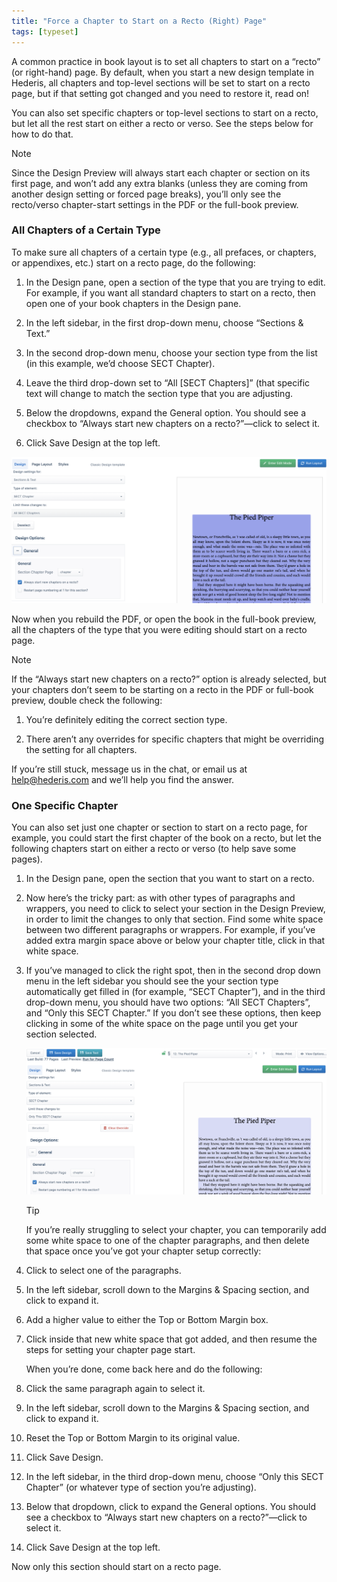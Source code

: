 ```yaml
---
title: "Force a Chapter to Start on a Recto (Right) Page"
tags: [typeset]
---
```

 
<html><body><section data-type="chapter" class="hsecchapter" data-hederis-type="hsecchapter" id="chapter-start-recto" data-pi-attrs="id: chapter-start-recto; data-tags: typeset;" role="doc-chapter" data-tags="typeset" data-author-name=" " data-book-title=" " title="Force a Chapter to Start on a Recto (Right) Page"><p class="hblkp" data-hederis-type="hblkp" id="p35Lu7Lzn">A common practice in book layout is to set all chapters to start on a &#8220;recto&#8221; (or right-hand) page. By default, when you start a new design template in Hederis, all chapters and top-level sections will be set to start on a recto page, but if that setting got changed and you need to restore it, read on!</p><p class="hblkp" data-hederis-type="hblkp" id="pVf3wIk7D">You can also set specific chapters or top-level sections to start on a recto, but let all the rest start on either a recto or verso. See the steps below for how to do that.</p><aside class="hwprbox box" data-hederis-type="hwprbox" id="p61ZeqwoN" data-type="sidebar"><p class="hblktype" data-hederis-type="hblktype" id="pyryldzqV">Note</p><p class="hblkp" data-hederis-type="hblkp" id="p86yuuZ60">Since the Design Preview will always start each chapter or section on its first page, and won&#8217;t add any extra blanks (unless they are coming from another design setting or forced page breaks), you&#8217;ll only see the recto/verso chapter-start settings in the PDF or the full-book preview. </p></aside><section class="hwprsubsection" data-hederis-type="hwprsubsection" id="p8i7Uk9Ah" data-type="subsection" title="All Chapters of a Certain Type"><h1 data-hederis-type="hblktitle" class="hblktitle" id="pCOanWGDG">All Chapters of a Certain Type</h1><p class="hblkp" data-hederis-type="hblkp" id="p8OQEnqUJ">To make sure all chapters of a certain type (e.g., all prefaces, or chapters, or appendixes, etc.) start on a recto page, do the following:</p><ol class="hwprnumlist" data-hederis-type="hwprnumlist" id="phoS0tqzT"><li class="hblkoli" data-hederis-type="hblkoli" id="liR2AWJfrh"><p class="hblkoli" data-hederis-type="hblklip" id="pc7cjqhVf">In the Design pane, open a section of the type that you are trying to edit. For example, if you want all standard chapters to start on a recto, then open one of your book chapters in the Design pane.</p></li><li class="hblkoli" data-hederis-type="hblkoli" id="li0yDjhLBx"><p class="hblkoli" data-hederis-type="hblklip" id="pOVGw9QTv">In the left sidebar, in the first drop-down menu, choose &#8220;Sections &amp; Text.&#8221;</p></li><li class="hblkoli" data-hederis-type="hblkoli" id="liTihr01ul"><p class="hblkoli" data-hederis-type="hblklip" id="pf0TcUG1K">In the second drop-down menu, choose your section type from the list (in this example, we&#8217;d choose SECT Chapter).</p></li><li class="hblkoli" data-hederis-type="hblkoli" id="liXSEA0017"><p class="hblkoli" data-hederis-type="hblklip" id="ps9jFkaWA">Leave the third drop-down set to &#8220;All [SECT Chapters]&#8221; (that specific text will change to match the section type that you are adjusting.</p></li><li class="hblkoli" data-hederis-type="hblkoli" id="li0qSQHqML"><p class="hblkoli" data-hederis-type="hblklip" id="pzWy0ik4B">Below the dropdowns, expand the General option. You should see a checkbox to &#8220;Always start new chapters on a recto?&#8221;&#8212;click to select it.</p></li><li class="hblkoli" data-hederis-type="hblkoli" id="liDlQutYOj"><p class="hblkoli" data-hederis-type="hblklip" id="pjsS4XUO3">Click Save Design at the top left.</p></li></ol><img data-hederis-type="hblkimg" class="hblkimg" id="prIs06k7y" src="/images/recto1.png" data-img-src="/images/recto1.png"/><p class="hblkp" data-hederis-type="hblkp" id="pdqa0n919">Now when you rebuild the PDF, or open the book in the full-book preview, all the chapters of the type that you were editing should start on a recto page.</p><aside class="hwprbox box" data-hederis-type="hwprbox" id="p5wcVADsC" data-type="sidebar"><p class="hblktype" data-hederis-type="hblktype" id="psYt8QcKh">Note</p><p class="hblkp" data-hederis-type="hblkp" id="pZpxkYisp">If the &#8220;Always start new chapters on a recto?&#8221; option is already selected, but your chapters don&#8217;t seem to be starting on a recto in the PDF or full-book preview, double check the following:</p><ol class="hwprnumlist" data-hederis-type="hwprnumlist" id="pFzSfl4a6"><li class="hblkoli" data-hederis-type="hblkoli" id="liXSjBhNB8"><p class="hblkoli" data-hederis-type="hblklip" id="pu84RdhfE">You&#8217;re definitely editing the correct section type.</p></li><li class="hblkoli" data-hederis-type="hblkoli" id="liUgw7aE4R"><p class="hblkoli" data-hederis-type="hblklip" id="pA3Tjp5aD">There aren&#8217;t any overrides for specific chapters that might be overriding the setting for all chapters.</p></li></ol><p class="hblkp" data-hederis-type="hblkp" id="pVFjzZujI">If you&#8217;re still stuck, message us in the chat, or email us at <a href="mailto:help@hederis.com" data-hederis-type="hspana" id="pFNHEI92t"><span class="Hyperlink" data-hederis-type="hspnspan" id="pr41VVIp9">help@hederis.com</span></a> and we&#8217;ll help you find the answer.</p></aside></section><section class="hwprsubsection" data-hederis-type="hwprsubsection" id="pGS8Sgugp" data-type="subsection" title="One Specific Chapter"><h1 data-hederis-type="hblktitle" class="hblktitle" id="pSUFCQqAY">One Specific Chapter</h1><p class="hblkp" data-hederis-type="hblkp" id="pBmRdrGEg">You can also set just one chapter or section to start on a recto page, for example, you could start the first chapter of the book on a recto, but let the following chapters start on either a recto or verso (to help save some pages).</p><ol class="hwprnumlist" data-hederis-type="hwprnumlist" id="pkdERakuG"><li class="hblkoli" data-hederis-type="hblkoli" id="lixdKpUds7"><p class="hblkoli" data-hederis-type="hblklip" id="pK0YXuFmU">In the Design pane, open the section that you want to start on a recto.</p></li><li class="hblkoli" data-hederis-type="hblkoli" id="lify8gtDuR"><p class="hblkoli" data-hederis-type="hblklip" id="pbPo8ijee">Now here&#8217;s the tricky part: as with other types of paragraphs and wrappers, you need to click to select your section in the Design Preview, in order to limit the changes to only that section. Find some white space between two different paragraphs or wrappers. For example, if you&#8217;ve added extra margin space above or below your chapter title, click in that white space.</p></li><li class="hblkoli" data-hederis-type="hblkoli" id="liAkXAFJi5"><p class="hblkoli" data-hederis-type="hblklip" id="pCBwJuO0c">If you&#8217;ve managed to click the right spot, then in the second drop down menu in the left sidebar you should see the your section type automatically get filled in (for example, &#8220;SECT Chapter&#8221;), and in the third drop-down menu, you should have two options: &#8220;All SECT Chapters&#8221;, and &#8220;Only this SECT Chapter.&#8221; If you don&#8217;t see these options, then keep clicking in some of the white space on the page until you get your section selected.</p><img data-hederis-type="hblkimg" class="hblkimg" id="p5FhdhnYW" src="/images/recto2.png" data-img-src="/images/recto2.png"/><aside class="hwprbox box" data-hederis-type="hwprbox" id="pFerk5R60" data-type="sidebar"><p class="hblktype" data-hederis-type="hblktype" id="pDzAhqRGl">Tip</p><p class="hblkp" data-hederis-type="hblkp" id="pOsqRTh3P">If you&#8217;re really struggling to select your chapter, you can temporarily add some white space to one of the chapter paragraphs, and then delete that space once you&#8217;ve got your chapter setup correctly:</p><li class="hblkoli" data-hederis-type="hblkoli" id="lilI9Q76oi"><p class="hblkoli" data-hederis-type="hblklip" id="pV6zr7VL5">Click to select one of the paragraphs.</p></li><li class="hblkoli" data-hederis-type="hblkoli" id="liHQMV7Jjj"><p class="hblkoli" data-hederis-type="hblklip" id="plWoQA8Zt">In the left sidebar, scroll down to the Margins &amp; Spacing section, and click to expand it.</p></li><li class="hblkoli" data-hederis-type="hblkoli" id="liDIXKCw8b"><p class="hblkoli" data-hederis-type="hblklip" id="p4QJ05w4s">Add a higher value to either the Top or Bottom Margin box.</p></li><li class="hblkoli" data-hederis-type="hblkoli" id="liKq3GCUMw"><p class="hblkoli" data-hederis-type="hblklip" id="pnvRmYO8O">Click inside that new white space that got added, and then resume the steps for setting your chapter page start. </p><p class="hblkp" data-hederis-type="hblkp" id="p6AaZzveG">When you&#8217;re done, come back here and do the following:</p></li><li class="hblkoli" data-hederis-type="hblkoli" id="li0En1ln37"><p class="hblkoli" data-hederis-type="hblklip" id="puvwyQFnJ">Click the same paragraph again to select it.</p></li><li class="hblkoli" data-hederis-type="hblkoli" id="li9WEbAYJm"><p class="hblkoli" data-hederis-type="hblklip" id="p6UXprGRH">In the left sidebar, scroll down to the Margins &amp; Spacing section, and click to expand it.</p></li><li class="hblkoli" data-hederis-type="hblkoli" id="lixscTQcah"><p class="hblkoli" data-hederis-type="hblklip" id="pgHfNAvRy">Reset the Top or Bottom Margin to its original value.</p></li><li class="hblkoli" data-hederis-type="hblkoli" id="li0e62UzDg"><p class="hblkoli" data-hederis-type="hblklip" id="pz7oJKCnS">Click Save Design.</p></li></aside></li><li class="hblkoli" data-hederis-type="hblkoli" id="linoljZUkW"><p class="hblkoli" data-hederis-type="hblklip" id="pSqEQ3b70">In the left sidebar, in the third drop-down menu, choose &#8220;Only this SECT Chapter&#8221; (or whatever type of section you&#8217;re adjusting).</p></li><li class="hblkoli" data-hederis-type="hblkoli" id="liK3Qes8fW"><p class="hblkoli" data-hederis-type="hblklip" id="pTLmeWvRw">Below that dropdown, click to expand the General options. You should see a checkbox to &#8220;Always start new chapters on a recto?&#8221;&#8212;click to select it.</p></li><li class="hblkoli" data-hederis-type="hblkoli" id="liDXIILoHm"><p class="hblkoli" data-hederis-type="hblklip" id="pQpP6nLk5">Click Save Design at the top left.</p></li></ol><p class="hblkp" data-hederis-type="hblkp" id="pzupwDA5R">Now only this section should start on a recto page.</p></section></section></body></html>
